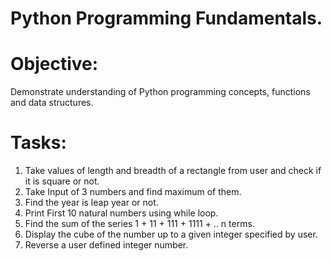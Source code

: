 <h1>Python Programming Fundamentals.</h1>

<h1>Objective:</h1>

Demonstrate understanding of Python programming concepts, functions and data structures.

<h1>Tasks:</h1>

1.	Take values of length and breadth of a rectangle from user and check if it is square or not.<br>
2.	Take Input of 3 numbers and find maximum of them.<br>
3.	Find the year is leap year or not.<br>
4.	Print First 10 natural numbers using while loop.<br>
5.	Find the sum of the series 1 + 11 + 111 + 1111 + .. n terms.<br> 
6.	Display the cube of the number up to a given integer specified by user.<br>
7.	Reverse a user defined integer number.<br>

